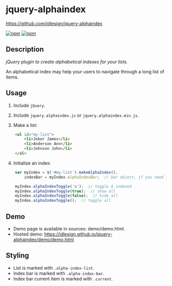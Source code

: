 jquery-alphaindex
=================
https://github.com/idlesign/jquery-alphaindex

[![npm](https://img.shields.io/npm/v/jquery-alphaindex.svg)](https://www.npmjs.com/package/jquery-alphaindex) [![npm](https://img.shields.io/npm/dt/jquery-alphaindex.svg)](https://www.npmjs.com/package/jquery-alphaindex)


Description
-----------

*jQuery plugin to create alphabetical indexes for your lists.*

An alphabetical index may help your users to navigate through a long list of items.


Usage
-----

1. Include ``jQuery``.

2. Include ``jquery.alphaindex.js`` or ``jquery.alphaindex.min.js``.

3. Make a list:

```html
    <ul id="my-list">
        <li>Joker James</li>
        <li>Anderson Ann</li>
        <li>Johnson John</li>
    </ul>
```

4. Initialize an index:

```javascript
    var myIndex = $('#my-list').makeAlphaIndex(),
        indexBar = myIndex.alphaIndexBar;  // bar object, if you need it

    myIndex.alphaIndexToggle('a');  // toggle A indexed
    myIndex.alphaIndexToggle(true);  // show all
    myIndex.alphaIndexToggle(false);  // hide all
    myIndex.alphaIndexToggle();  // toggle all
```

Demo
----

* Demo page is available in sources: demo/demo.html.
* Hosted demo: https://idlesign.github.io/jquery-alphaindex/demo/demo.html


Styling
-------

* List is marked with ``.alpha-index-list``.
* Index bar is marked with ``.alpha-index-bar``.
* Index bar current item is marked with ``.current``.
